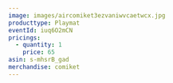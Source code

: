 ```yaml
---
image: images/aircomiket3ezvaniwvcaetwcx.jpg
producttype: Playmat
eventId: iuq6O2mCN
pricings:
  - quantity: 1
    price: 65
asin: s-mhsrB_gad
merchandise: comiket
---
```

